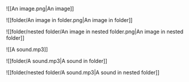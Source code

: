 ![[An image.png|An image]]

![[folder/An image in folder.png|An image in folder]]

![[folder/nested folder/An image in nested folder.png|An image in nested folder]]

![[A sound.mp3]]

![[folder/A sound.mp3|A sound in folder]]

![[folder/nested folder/A sound.mp3|A sound in nested folder]]
